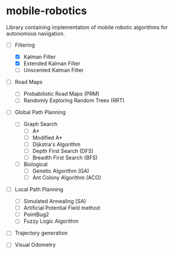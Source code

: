 # mobile-robotics
Library containing implementation of mobile robotic algorithms for autonomous navigation.
 
- [ ] Filtering
  - [x] Kalman Filter
  - [x] Extended Kalman Filter
  - [ ] Unscented Kalman Filter
- [ ] Road Maps
  - [ ] Probabilistic Road Maps (PRM)
  - [ ] Randomly Exploring Random Trees (RRT)
- [ ] Global Path Planning
  - [ ] Graph Search
    - [ ] A*
    - [ ] Modified A*
    - [ ] Dijkstra's Algorithm
    - [ ] Depth First Search (DFS)
    - [ ] Breadth First Search (BFS)
  - [ ] Biological
    - [ ] Genetic Algorithm (GA)
    - [ ] Ant Colony Algorithm (ACO)
- [ ] Local Path Planning
  - [ ] Simulated Annealing (SA)
  - [ ] Artificial Potential Field method
  - [ ] PointBug2
  - [ ] Fuzzy Logic Algorithm
- [ ] Trajectory generation
- [ ] Visual Odometry
 
 
 
